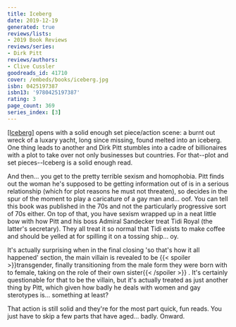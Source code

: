 ```yaml
---
title: Iceberg
date: 2019-12-19
generated: true
reviews/lists:
- 2019 Book Reviews
reviews/series:
- Dirk Pitt
reviews/authors:
- Clive Cussler
goodreads_id: 41710
cover: /embeds/books/iceberg.jpg
isbn: 0425197387
isbn13: '9780425197387'
rating: 3
page_count: 369
series_index: [3]
---
```

[[Iceberg]]() opens with a solid enough set piece/action scene: a burnt out wreck of a luxary yacht, long since missing, found melted into an iceberg. One thing leads to another and Dirk Pitt stumbles into a cadre of billionaires with a plot to take over not only businesses but countries. For that--plot and set pieces--Iceberg is a solid enough read.  

And then... you get to the pretty terrible sexism and homophobia. Pitt finds out the woman he's supposed to be getting information out of is in a serious relationship (which for plot reasons he must not threaten), so decides in the spur of the moment to play a caricature of a gay man and... oof. You can tell this book was published in the 70s and not the particularly progressive sort of 70s either. On top of that, you have sexism wrapped up in a neat little bow with how Pitt and his boss Admiral Sandecker treat Tidi Royal (the latter's secretary). They all treat it so normal that Tidi exists to make coffee and should be yelled at for spilling it on a tossing ship... oy.  

<!--more-->

It's actually surprising when in the final closing 'so that's how it all happened' section, the main villain is revealed to be  {{< spoiler >}}transgender, finally transitioning from the male form they were born with to female, taking on the role of their own sister{{< /spoiler >}}  . It's certainly questionable for that to be the villain, but it's actually treated as just another thing by Pitt, which given how badly he deals with women and gay sterotypes is... something at least?  

That action is still solid and they're for the most part quick, fun reads. You just have to skip a few parts that have aged... badly. Onward.